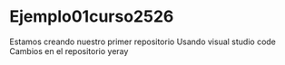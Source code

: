 # Ejemplo01curso2526
Estamos creando nuestro primer repositorio
Usando visual studio code
Cambios en el repositorio yeray